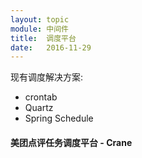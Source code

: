 ```yaml
---
layout: topic
module: 中间件
title:  调度平台
date:   2016-11-29
---
```


现有调度解决方案:

* crontab
* Quartz
* Spring Schedule

#### 美团点评任务调度平台 - Crane


